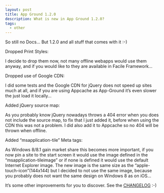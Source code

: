 ```yaml
---
layout: post
title: App Ground 1.2.0
description: What is new in App Ground 1.2.0?
tags:
  - other
---
```

So still no Docs… But 1.2.0 and all stuff that comes with it :-)

Dropped Print Styles\:

I decide to drop them now, not many offline webapps would use them anyway, and if you would like to they are available in Facile Framework…

Dropped use of Google CDN\:

I did some tests and the Google CDN for jQuery does not speed up sites much at all, and if you are using Appcache as App-Ground it’s even slower the just load it locally…

Added jQuery source map\:

As you probably know jQuery nowadays throws a 404 error when you does not include the source map, to fix that I just added it, before when using the CDN this was not a problem. I did also add it to Appcache so no 404 will be thrown when offline.

Added “msapplication-tile” Meta tags\:

As Windows 8/8.1 gain market share this becomes more important, if you now pin a site to the start screen it would use the image defined in the “msapplication-tileimage” or if none is defined it would use the default Internet Explorer image. The new image is the same size as the “apple-touch-icon”(144x144) but I decided to not use the same image, because you probably does not want the same design on Windows 8 as on iOS…

It’s some other improvements for you to discover. See the [CHANGELOG][1] :-)

[1]: https://github.com/Abbe98/App-Ground/blob/master/CHANGELOG.md
